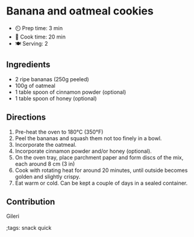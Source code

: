 # Banana and oatmeal cookies

- ⏲️ Prep time: 3 min
- 🍳 Cook time: 20 min
- 🍽️ Serving: 2

## Ingredients

- 2 ripe bananas (250g peeled)
- 100g of oatmeal
- 1 table spoon of cinnamon powder (optional)
- 1 table spoon of honey (optional)

## Directions

1. Pre-heat the oven to 180°C (350°F)
2. Peel the bananas and squash them not too finely in a bowl.
3. Incorporate the oatmeal.
4. Incorporate cinnamon powder and/or honey (optional).
4. On the oven tray, place parchment paper and form discs of the mix, each around 8 cm (3 in)
5. Cook with rotating heat for around 20 minutes, until outside becomes golden and slightly crispy.
6. Eat warm or cold. Can be kept a couple of days in a sealed container.

## Contribution

Gileri

;tags: snack quick
